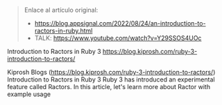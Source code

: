 
> Enlace al artículo original:
> * https://blog.appsignal.com/2022/08/24/an-introduction-to-ractors-in-ruby.html
> * TALK: https://www.youtube.com/watch?v=Y29SSOS4UOc

Introduction to Ractors in Ruby 3
https://blog.kiprosh.com/ruby-3-introduction-to-ractors/

Kiprosh Blogs (https://blog.kiprosh.com/ruby-3-introduction-to-ractors/)
Introduction to Ractors in Ruby 3
Ruby 3 has introduced an experimental feature called Ractors.  In this article, let's learn more about Ractor with example usage


